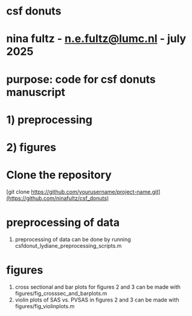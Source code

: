# csf donuts
# nina fultz - n.e.fultz@lumc.nl - july 2025
# purpose: code for csf donuts manuscript
#          1) preprocessing
#          2) figures

# Clone the repository
[git clone https://github.com/yourusername/project-name.git](https://github.com/ninafultz/csf_donuts)

# preprocessing of data 
1) preprocessing of data can be done by running csfdonut_lydiane_preprocessing_scripts.m

# figures
1) cross sectional and bar plots for figures 2 and 3 can be made with figures/fig_crosssec_and_barplots.m
2) violin plots of SAS vs. PVSAS in figures 2 and 3 can be made with figures/fig_violinplots.m
